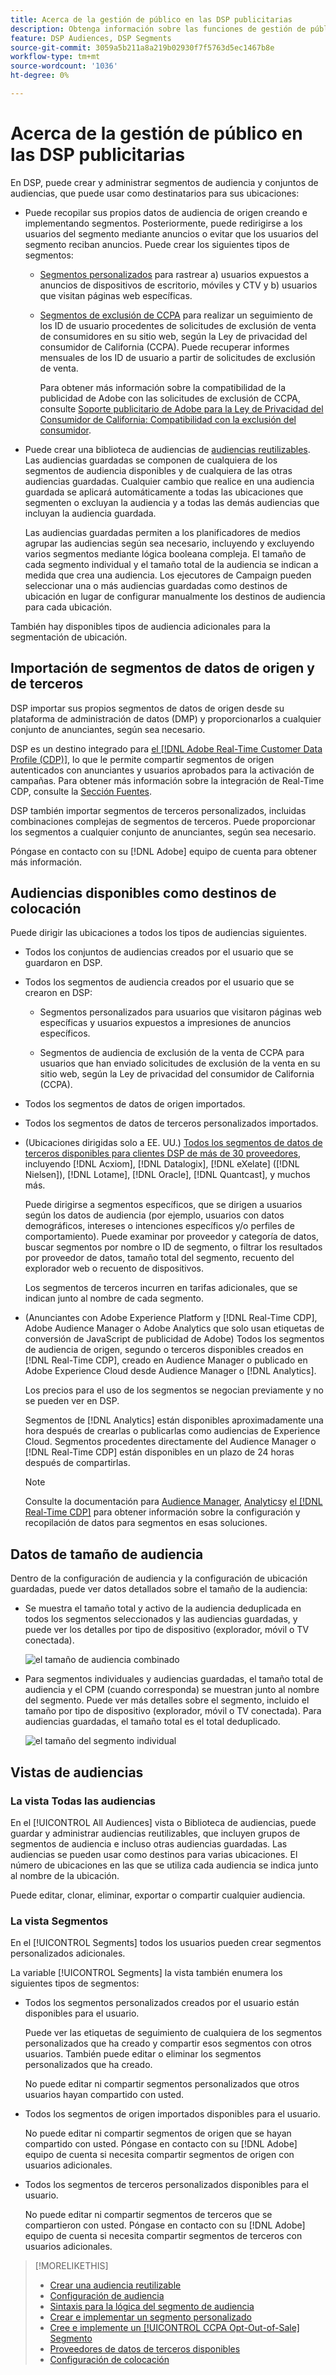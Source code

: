 ```yaml
---
title: Acerca de la gestión de público en las DSP publicitarias
description: Obtenga información sobre las funciones de gestión de público.
feature: DSP Audiences, DSP Segments
source-git-commit: 3059a5b211a8a219b02930f7f5763d5ec1467b8e
workflow-type: tm+mt
source-wordcount: '1036'
ht-degree: 0%

---
```


# Acerca de la gestión de público en las DSP publicitarias

En DSP, puede crear y administrar segmentos de audiencia y conjuntos de audiencias, que puede usar como destinatarios para sus ubicaciones:

* Puede recopilar sus propios datos de audiencia de origen creando e implementando segmentos. Posteriormente, puede redirigirse a los usuarios del segmento mediante anuncios o evitar que los usuarios del segmento reciban anuncios. Puede crear los siguientes tipos de segmentos:

   * [Segmentos personalizados](/help/dsp/audiences/custom-segment-create.md) para rastrear a) usuarios expuestos a anuncios de dispositivos de escritorio, móviles y CTV y b) usuarios que visitan páginas web específicas.

   * [Segmentos de exclusión de CCPA](/help/dsp/audiences/ccpa-opt-out-segment-create.md) para realizar un seguimiento de los ID de usuario procedentes de solicitudes de exclusión de venta de consumidores en su sitio web, según la Ley de privacidad del consumidor de California (CCPA). Puede recuperar informes mensuales de los ID de usuario a partir de solicitudes de exclusión de venta.

      Para obtener más información sobre la compatibilidad de la publicidad de Adobe con las solicitudes de exclusión de CCPA, consulte [Soporte publicitario de Adobe para la Ley de Privacidad del Consumidor de California: Compatibilidad con la exclusión del consumidor](/help/privacy/ccpa-opt-out-of-sale.md).

* Puede crear una biblioteca de audiencias de [audiencias reutilizables](/help/dsp/audiences/reusable-audience-create.md). Las audiencias guardadas se componen de cualquiera de los segmentos de audiencia disponibles y de cualquiera de las otras audiencias guardadas. Cualquier cambio que realice en una audiencia guardada se aplicará automáticamente a todas las ubicaciones que segmenten o excluyan la audiencia y a todas las demás audiencias que incluyan la audiencia guardada.

   Las audiencias guardadas permiten a los planificadores de medios agrupar las audiencias según sea necesario, incluyendo y excluyendo varios segmentos mediante lógica booleana compleja. El tamaño de cada segmento individual y el tamaño total de la audiencia se indican a medida que crea una audiencia. Los ejecutores de Campaign pueden seleccionar una o más audiencias guardadas como destinos de ubicación en lugar de configurar manualmente los destinos de audiencia para cada ubicación.

También hay disponibles tipos de audiencia adicionales para la segmentación de ubicación.

## Importación de segmentos de datos de origen y de terceros

DSP importar sus propios segmentos de datos de origen desde su plataforma de administración de datos (DMP) y proporcionarlos a cualquier conjunto de anunciantes, según sea necesario.

DSP es un destino integrado para [el [!DNL Adobe Real-Time Customer Data Profile (CDP)]](https://experienceleague.adobe.com/docs/experience-platform/rtcdp/overview.html), lo que le permite compartir segmentos de origen autenticados con anunciantes y usuarios aprobados para la activación de campañas. Para obtener más información sobre la integración de Real-Time CDP, consulte la [Sección Fuentes](/help/dsp/audiences/sources/source-about.md).

DSP también importar segmentos de terceros personalizados, incluidas combinaciones complejas de segmentos de terceros. Puede proporcionar los segmentos a cualquier conjunto de anunciantes, según sea necesario.

Póngase en contacto con su [!DNL Adobe] equipo de cuenta para obtener más información.

## Audiencias disponibles como destinos de colocación

Puede dirigir las ubicaciones a todos los tipos de audiencias siguientes.

* Todos los conjuntos de audiencias creados por el usuario que se guardaron en DSP.

* Todos los segmentos de audiencia creados por el usuario que se crearon en DSP:

   * Segmentos personalizados para usuarios que visitaron páginas web específicas y usuarios expuestos a impresiones de anuncios específicos.

   * Segmentos de audiencia de exclusión de la venta de CCPA para usuarios que han enviado solicitudes de exclusión de la venta en su sitio web, según la Ley de privacidad del consumidor de California (CCPA).

* Todos los segmentos de datos de origen importados.

* Todos los segmentos de datos de terceros personalizados importados.

* (Ubicaciones dirigidas solo a EE. UU.) [Todos los segmentos de datos de terceros disponibles para clientes DSP de más de 30 proveedores](/help/dsp/audiences/third-party-data-providers.md), incluyendo [!DNL Acxiom], [!DNL Datalogix], [!DNL eXelate] ([!DNL Nielsen]), [!DNL Lotame], [!DNL Oracle], [!DNL Quantcast], y muchos más.

   Puede dirigirse a segmentos específicos, que se dirigen a usuarios según los datos de audiencia (por ejemplo, usuarios con datos demográficos, intereses o intenciones específicos y/o perfiles de comportamiento). Puede examinar por proveedor y categoría de datos, buscar segmentos por nombre o ID de segmento, o filtrar los resultados por proveedor de datos, tamaño total del segmento, recuento del explorador web o recuento de dispositivos.

   Los segmentos de terceros incurren en tarifas adicionales, que se indican junto al nombre de cada segmento.

* (Anunciantes con Adobe Experience Platform y [!DNL Real-Time CDP], Adobe Audience Manager o Adobe Analytics que solo usan etiquetas de conversión de JavaScript de publicidad de Adobe) Todos los segmentos de audiencia de origen, segundo o terceros disponibles creados en [!DNL Real-Time CDP], creado en Audience Manager o publicado en Adobe Experience Cloud desde Audience Manager o [!DNL Analytics].

   Los precios para el uso de los segmentos se negocian previamente y no se pueden ver en DSP.

   Segmentos de [!DNL Analytics] están disponibles aproximadamente una hora después de crearlas o publicarlas como audiencias de Experience Cloud. Segmentos procedentes directamente del Audience Manager o [!DNL Real-Time CDP] están disponibles en un plazo de 24 horas después de compartirlas.

   >[!NOTE]
   >
   >Consulte la documentación para [Audience Manager](https://experienceleague.adobe.com/docs/audience-manager/user-guide/aam-home.html), [Analytics](https://experienceleague.adobe.com/docs/analytics.html)y [el [!DNL Real-Time CDP]](https://experienceleague.adobe.com/docs/experience-platform/rtcdp/segmentation/segment-builder-guide.html) para obtener información sobre la configuración y recopilación de datos para segmentos en esas soluciones.

## Datos de tamaño de audiencia

Dentro de la configuración de audiencia y la configuración de ubicación guardadas, puede ver datos detallados sobre el tamaño de la audiencia:

* Se muestra el tamaño total y activo de la audiencia deduplicada en todos los segmentos seleccionados y las audiencias guardadas, y puede ver los detalles por tipo de dispositivo (explorador, móvil o TV conectada).

   ![el tamaño de audiencia combinado](/help/dsp/assets/audience-size.png)

* Para segmentos individuales y audiencias guardadas, el tamaño total de audiencia y el CPM (cuando corresponda) se muestran junto al nombre del segmento. Puede ver más detalles sobre el segmento, incluido el tamaño por tipo de dispositivo (explorador, móvil o TV conectada). Para audiencias guardadas, el tamaño total es el total deduplicado.

   ![el tamaño del segmento individual](/help/dsp/assets/audience-size-segment.png)

## Vistas de audiencias

### La vista Todas las audiencias

En el [!UICONTROL All Audiences] vista o Biblioteca de audiencias, puede guardar y administrar audiencias reutilizables, que incluyen grupos de segmentos de audiencia e incluso otras audiencias guardadas. Las audiencias se pueden usar como destinos para varias ubicaciones. El número de ubicaciones en las que se utiliza cada audiencia se indica junto al nombre de la ubicación.

Puede editar, clonar, eliminar, exportar o compartir cualquier audiencia.

### La vista Segmentos

En el [!UICONTROL Segments] todos los usuarios pueden crear segmentos personalizados adicionales.

La variable [!UICONTROL Segments] la vista también enumera los siguientes tipos de segmentos:

* Todos los segmentos personalizados creados por el usuario están disponibles para el usuario.

   Puede ver las etiquetas de seguimiento de cualquiera de los segmentos personalizados que ha creado y compartir esos segmentos con otros usuarios. También puede editar o eliminar los segmentos personalizados que ha creado.

   No puede editar ni compartir segmentos personalizados que otros usuarios hayan compartido con usted.

* Todos los segmentos de origen importados disponibles para el usuario.

   No puede editar ni compartir segmentos de origen que se hayan compartido con usted. Póngase en contacto con su [!DNL Adobe] equipo de cuenta si necesita compartir segmentos de origen con usuarios adicionales.

* Todos los segmentos de terceros personalizados disponibles para el usuario.

   No puede editar ni compartir segmentos de terceros que se compartieron con usted. Póngase en contacto con su [!DNL Adobe] equipo de cuenta si necesita compartir segmentos de terceros con usuarios adicionales.

>[!MORELIKETHIS]
>
>* [Crear una audiencia reutilizable](reusable-audience-create.md)
>* [Configuración de audiencia](audience-settings.md)
>* [Sintaxis para la lógica del segmento de audiencia](audience-segment-logic-syntax.md)
>* [Crear e implementar un segmento personalizado](custom-segment-create.md)
>* [Cree e implemente un [!UICONTROL CCPA Opt-Out-of-Sale] Segmento](ccpa-opt-out-segment-create.md)
>* [Proveedores de datos de terceros disponibles](third-party-data-providers.md)
>* [Configuración de colocación](/help/dsp/campaign-management/placements/placement-settings.md)

